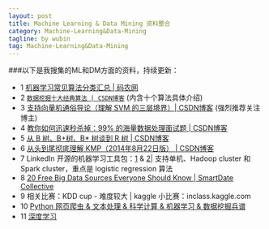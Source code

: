 ```yaml
---
layout: post
title: Machine Learning & Data Mining 资料整合
category: Machine-Learning&Data-Mining
tagline: by wubin
tag: Machine-Learning&Data-Mining
---
```


###以下是我搜集的ML和DM方面的资料，持续更新：
* 1 [机器学习常见算法分类汇总 | 码农网](http://www.codeceo.com/article/machine-learning.html#13688-tsina-1-10644-57d4d90508c08d162896a47818ce968b)
* 2 [`数据挖掘十大经典算法 | CSDN博客`](http://blog.csdn.net/aladdina/article/details/4141177) (内含十个算法具体介绍)
* 3 [支持向量机通俗导论（理解 SVM 的三层境界）| CSDN博客](http://blog.csdn.net/v_july_v/article/details/7624837) (强烈推荐关注博主)
* 4 [教你如何迅速秒杀掉：99% 的海量数据处理面试题 | CSDN博客](http://blog.csdn.net/v_july_v/article/details/7382693)
* 5 [从 B 树、B+树、B* 树谈到 R 树 | CSDN博客](http://blog.csdn.net/v_july_v/article/details/6530142)
* 6 [从头到尾彻底理解 KMP（2014年8月22日版） | CSDN博客](http://blog.csdn.net/v_july_v/article/details/7041827)
* 7 LinkedIn 开源的机器学习工具包：[1](https://github.com/linkedin/ml-ease) & [2](http://engineering.linkedin.com/large-scale-machine-learning/open-sourcing-ml-ease)| 支持单机、Hadoop cluster 和 Spark cluster，重点是 logistic regression 算法
* 8 [20 Free Big Data Sources Everyone Should Know | SmartDate Collective](http://smartdatacollective.com/bernardmarr/235366/big-data-20-free-big-data-sources-everyone-should-know)
* 9 相关比赛：KDD cup - 难度较大 | kaggle 小比赛：inclass.kaggle.com
* 10 [Python 网页爬虫 & 文本处理 & 科学计算 & 机器学习 & 数据挖掘兵谱](http://www.52nlp.cn/python-网页爬虫-文本处理-科学计算-机器学习-数据挖掘)
* 11 [深度学习](http://blog.csdn.net/tainyiliusha/article/details/24456761#0-tsina-1-75813-397232819ff9a47a7b7e80a40613cfe1)
